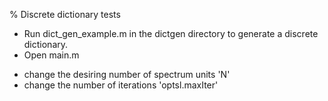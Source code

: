 % Discrete dictionary tests
- Run dict_gen_example.m in the dictgen directory to generate a discrete dictionary.
- Open main.m
+ change the desiring number of spectrum units 'N'
+ change the number of iterations 'optsl.maxIter'
